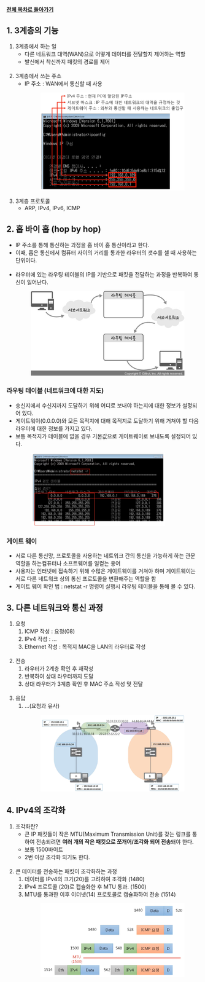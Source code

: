 #### [전체 목차로 돌아가기](../../README.md)
## 1. 3계층의 기능
1. 3계층에서 하는 일
    - 다른 네트워크 대역(WAN)으로 어떻게 데이터를 전달할지 제어하는 역할
    - 발신에서 착신까지 패킷의 경로를 제어<br><br>
2. 3계층에서 쓰는 주소
    - IP 주소 : WAN에서 통신할 때 사용<br>
        <figure>
        <img src="../../imgsrc/IPAddress.PNG" width="450">
        </figure>
3. 3계층 프로토콜
    - ARP, IPv4, IPv6, ICMP

## 2. 홉 바이 홉 (hop by hop)
- IP 주소를 통해 통신하는 과정을 홉 바이 홉 통신이라고 한다.
- 이때, 홉은 통신에서 컴퓨터 사이의 거리를 통과한 라우터의 갯수를 셀 때 사용하는 단위이다.<br><br>
- 라우터에 있는 라우팅 테이블의 IP를 기반으로 패킷을 전달하는 과정을 반복하여 통신이 일어난다.<br>
    <figure>
    <img src="../../imgsrc/hop_by_hop.jpg" width=400>
    </figure>

### 라우팅 테이블 (네트워크에 대한 지도)
- 송신지에서 수신지까지 도달하기 위해 어디로 보내야 하는지에 대한 정보가 설정되어 있다.
- 게이트워이(0.0.0.0)와 모든 목적지에 대해 목적지로 도달하기 위해 거쳐야 할 다음 라우터에 대한 정보를 가지고 있다.
- 보통 목적지가 테이블에 없을 경우 기본값으로 게이트웨이로 보내도록 설정되어 있다.<br>
    <figure>
    <img src="../../imgsrc/RoutingTable.PNG" width="350">
    </figure>

### 게이트 웨이
- 서로 다른 통신망, 프로토콜을 사용하는 네트워크 간의 통신을 가능하게 하는 관문 역할을 하는컴퓨터나 소프트웨어를 일컫는 용어
- 사용자는 인터넷에 접속하기 위해 수많은 게이트웨이를 거쳐야 하며 게이트웨이는 서로 다른 네트워크 상의 통신 프로토콜을 변환해주는 역할을 함
- 게이트 웨이 확인 법 : netstat -r 명령어 실행시 라우팅 테이블을 통해 볼 수 있다.

## 3. 다른 네트워크와 통신 과정
1. 요청
    1. ICMP 작성 : 요청(08)
    2. IPv4 작성 : ...
    3. Ethernet 작성 : 목적지 MAC을 LAN의 라우터로 작성<br><br>
2. 전송
    1. 라우터가 2계층 확인 후 재작성
    2. 반복하여 상대 라우터까지 도달
    3. 상대 라우터가 3계층 확인 후 MAC 주소 작성 및 전달<br><br>
3. 응답
    1. ...(요청과 유사)<br>
        <figure>
        <img src="../../imgsrc/NetworkLayerComm.PNG" width="450">
        </figure>

## 4. IPv4의 조각화
1. 조각화란?
    - 큰 IP 패킷들이 작은 MTU(Maximum Transmission Unit)를 갖는 링크를 통하여 전송되려면 **여러 개의 작은 패킷으로 쪼개어/조각화 되어 전송**돼야 한다.
    - 보통 1500바이트
    - 2번 이상 조각화 되기도 한다.<br><br>
2. 큰 데이터를 전송하는 패킷이 조각화하는 과정
    1. 데이터를 IPv4의 크기(20)를 고려하여 조각화 (1480)
    2. IPv4 프로토콜 (20)로 캡슐화한 후 MTU 통과. (1500)
    3. MTU를 통과한 이후 이더넷(14) 프로토콜로 캡슐화하여 전송 (1514)<br>
        <figure>
        <img src="../../imgsrc/Fragmentation.PNG" width="400">
        </figure>

